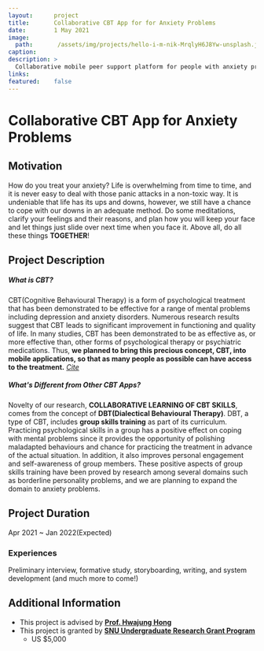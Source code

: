 ```yaml
---
layout:      project
title:       Collaborative CBT App for for Anxiety Problems
date:        1 May 2021
image:
  path:       /assets/img/projects/hello-i-m-nik-MrqlyH6J8Yw-unsplash.jpg
caption:     
description: >
  Collaborative mobile peer support platform for people with anxiety problems based on CBT and DBT theories
links:
featured:    false
---
```


# Collaborative CBT App for Anxiety Problems
## Motivation

How do you treat your anxiety? Life is overwhelming from time to time, and it is never easy to deal with those panic attacks in a non-toxic way. It is undeniable that life has its ups and downs, however, we still have a chance to cope with our downs in an adequate method. Do some meditations, clarify your feelings and their reasons, and plan how you will keep your face and let things just slide over next time when you face it. Above all, do all these things **TOGETHER**!

## Project Description

##### What is CBT?

CBT(Cognitive Behavioural Therapy) is a form of psychological treatment that has been demonstrated to be effective for a range of mental problems including depression and anxiety disorders. Numerous research results suggest that CBT leads to significant improvement in functioning and quality of life. In many studies, CBT has been demonstrated to be as effective as, or more effective than, other forms of psychological therapy or psychiatric medications. Thus, **we planned to bring this precious concept, CBT, into mobile applications, so that as many people as possible can have access to the treatment.**   *[Cite](https://www.apa.org/ptsd-guideline/patients-and-families/cognitive-behavioral)*

##### What's Different from Other CBT Apps?

Novelty of our research, **COLLABORATIVE LEARNING OF CBT SKILLS**, comes from the concept of **DBT(Dialectical Behavioural Therapy)**. DBT, a type of CBT, includes **group skills training** as part of its curriculum. Practicing psychological skills in a group has a positive effect on coping with mental problems since it provides the opportunity of polishing maladapted behaviours and chance for practicing the treatment in advance of the actual situation. In addition, it also improves personal engagement and self-awareness of group members. These positive aspects of group skills training have been proved by research among several domains such as borderline personality problems, and we are planning to expand the domain to anxiety problems. 

## Project Duration

Apr 2021 ~ Jan 2022(Expected)

### Experiences

Preliminary interview, formative study, storyboarding, writing, and system development (and much more to come!)

## Additional Information

* This project is advised by [**Prof. Hwajung Hong**](https://www.notion.so/Hwajung-Hong-cc10b0291bbe4ca38dbf4882cd687423)
* This project is granted by [**SNU Undergraduate Research Grant Program**](https://sde.snu.ac.kr/bbs/content.php?co_id=support)
  * US $5,000

